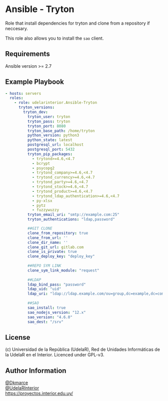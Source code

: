 Ansible - Tryton
=========

Role that install dependencies for tryton and clone from a repository if neccesary.

This role also allows you to install the `sao` client.

Requirements
------------

Ansible version >= 2.7

Example Playbook
------------

```yaml
- hosts: servers
  roles:
    - role: udelarinterior.Ansible-Tryton
      tryton_versions:
        tryton_dev:
          tryton_user: tryton
          tryton_pass: tryton 
          tryton_port: 8080
          tryton_base_path: /home/tryton
          python_version: python3
          python_state: latest
          postgresql_url: localhost
          postgresql_port: 5432
          tryton_pip_packages: 
            - trytond>=4.6,<4.7
            - bcrypt
            - psycopg2
            - trytond_company>=4.6,<4.7
            - trytond_currency>=4.6,<4.7
            - trytond_party>=4.6,<4.7
            - trytond_stock>=4.6,<4.7
            - trytond_product>=4.6,<4.7
            - trytond_ldap_authentication>=4.6,<4.7
            - py-xlsx
            - pytz
            - fuzzywuzzy    
          tryton_email_uri: "smtp://example.com:25"
          tryton_authentications: "ldap,password"

          ##GIT CLONE
          clone_from_repository: true
          clone_from_url: ''
          clone_dir_name: ''
          clone_git_url: gitlab.com
          clone_is_private: true
          clone_deploy_key: "deploy_key"
          
          ##REPO SYM LINK
          clone_sym_link_module: "request"
          
          ##LDAP
          ldap_bind_pass: "password"
          ldap_uid: "uid"
          ldap_uri: "ldap://ldap.example.com/ou=group,dc=example,dc=com??subtree??bindname=cn=login,cn=example,ou=group,dc=example,dc=com"
          
          ##SAO
          sao_install: true
          sao_nodejs_version: "12.x"
          sao_version: "4.6.0"
          sao_dest: "/srv"
```

License
-------

(c) Universidad de la República (UdelaR), Red de Unidades Informáticas de la UdelaR en el Interior. Licenced under GPL-v3.


Author Information
------------------

[@Dkmarce](https://github.com/Dkmarce)  
[@UdelaRInterior](https://github.com/UdelaRInterior)  
https://proyectos.interior.edu.uy/
